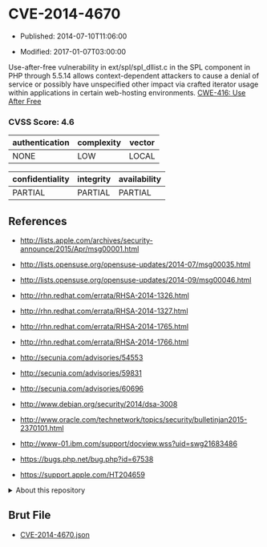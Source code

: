 # CVE-2014-4670

- Published: 2014-07-10T11:06:00

- Modified: 2017-01-07T03:00:00

Use-after-free vulnerability in ext/spl/spl_dllist.c in the SPL component in PHP through 5.5.14 allows context-dependent attackers to cause a denial of service or possibly have unspecified other impact via crafted iterator usage within applications in certain web-hosting environments. <a href="http://cwe.mitre.org/data/definitions/416.html" target="_blank">CWE-416: Use After Free</a>

### CVSS Score: **4.6**

| authentication | complexity | vector |
| --- | --- | --- |
| NONE | LOW | LOCAL |

| confidentiality | integrity | availability |
| --- | --- | --- |
| PARTIAL | PARTIAL | PARTIAL |

## References

* http://lists.apple.com/archives/security-announce/2015/Apr/msg00001.html

* http://lists.opensuse.org/opensuse-updates/2014-07/msg00035.html

* http://lists.opensuse.org/opensuse-updates/2014-09/msg00046.html

* http://rhn.redhat.com/errata/RHSA-2014-1326.html

* http://rhn.redhat.com/errata/RHSA-2014-1327.html

* http://rhn.redhat.com/errata/RHSA-2014-1765.html

* http://rhn.redhat.com/errata/RHSA-2014-1766.html

* http://secunia.com/advisories/54553

* http://secunia.com/advisories/59831

* http://secunia.com/advisories/60696

* http://www.debian.org/security/2014/dsa-3008

* http://www.oracle.com/technetwork/topics/security/bulletinjan2015-2370101.html

* http://www-01.ibm.com/support/docview.wss?uid=swg21683486

* https://bugs.php.net/bug.php?id=67538

* https://support.apple.com/HT204659

<details>
<summary>About this repository</summary> 

  This repository is part of the project [Live Hack CVE](https://github.com/Live-Hack-CVE). Main website can be found [www.live-hack.org](https://www.live-hack.org) 
  
  Made by [Sn0wAlice](https://github.com/Sn0wAlice) for the people that care about security and need to have a feed of the latest CVEs. Hope you enjoy it, don't forget to star the repo and follow me on [Twitter](https://twitter.com/Sn0wAlice) and [Github](https://github.com/Sn0wAlice). And that is my [personnal website](https://www.alice-snow.me/)

  - [Home Page](https://github.com/Live-Hack-CVE)
  - [Framework](https://github.com/Live-Hack-CVE/cve-framework)
  - [CVE database](https://github.com/Live-Hack-CVE/full_database)
  - [Changelog](https://github.com/Live-Hack-CVE/Changelog)
</details>

## Brut File

* [CVE-2014-4670.json](https://raw.githubusercontent.com/Live-Hack-CVE/full_database/main/cves/2014/CVE-2014-4670.json)

